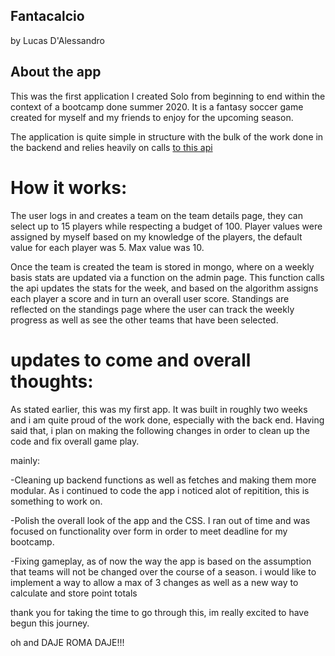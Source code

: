 ## Fantacalcio

by Lucas D'Alessandro

## About the app

This was the first application I created Solo from beginning to end within the context of a bootcamp done summer 2020. It is a fantasy soccer game created for myself and my friends to enjoy for the upcoming season.

The application is quite simple in structure with the bulk of the work done in the backend and relies heavily on calls [to this api](https://www.api-football.com/)

# How it works:

The user logs in and creates a team on the team details page, they can select up to 15 players while respecting a budget of 100. Player values were assigned by myself based on my knowledge of the players, the default value for each player was 5. Max value was 10.


Once the team is created the team is stored in mongo, where on a weekly basis stats are updated via a function on the admin page. This function calls the api updates the stats for the week, and based on the algorithm assigns each player a score and in turn an overall user score. Standings are reflected on the standings page where the user can track the weekly progress as well as see the other teams that have been selected.


# updates to come and overall thoughts:

As stated earlier, this was my first app. It was built in roughly two weeks and i am quite proud of the work done, especially with the back end. Having said that, i plan on making the following changes in order to clean up the code and fix overall game play.

mainly:

-Cleaning up backend functions as well as fetches and making them more modular. As i continued to code the app i noticed alot of repitition, this is something to work on.

-Polish the overall look of the app and the CSS. I ran out of time and was focused on functionality over form in order to meet deadline for my bootcamp.

-Fixing gameplay, as of now the way the app is based on the assumption that teams will not be changed over the course of a season. i would like to implement a way to allow a max of 3 changes as well as a new way to calculate and store point totals

thank you for taking the time to go through this, im really excited to have begun this journey.

oh and DAJE ROMA DAJE!!!
